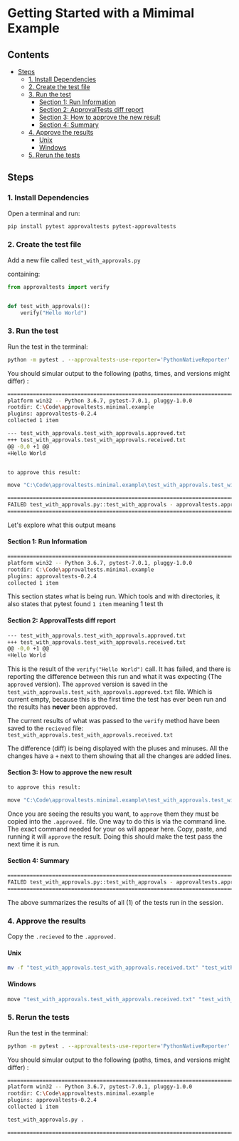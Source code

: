 # Getting Started with a Mimimal Example

<!-- toc -->
## Contents

  * [Steps](#steps)
    * [1. Install Dependencies](#1-install-dependencies)
    * [2. Create the test file](#2-create-the-test-file)
    * [3. Run the test](#3-run-the-test)
      * [Section 1: Run Information](#section-1-run-information)
      * [Section 2: ApprovalTests diff report](#section-2-approvaltests-diff-report)
      * [Section 3: How to approve the new result](#section-3-how-to-approve-the-new-result)
      * [Section 4: Summary](#section-4-summary)
    * [4. Approve the results](#4-approve-the-results)
      * [Unix](#unix)
      * [Windows](#windows)
    * [5. Rerun the tests](#5-rerun-the-tests)<!-- endToc -->

## Steps

### 1. Install Dependencies

Open a terminal and run:

```bash
pip install pytest approvaltests pytest-approvaltests
```

### 2. Create the test file

Add a new file called `test_with_approvals.py`

containing:

```py
from approvaltests import verify


def test_with_approvals():
    verify("Hello World")
```

### 3. Run the test

Run the test in the terminal:

```bash
python -m pytest . --approvaltests-use-reporter='PythonNativeReporter' 
```

You should simular output to the following (paths, times, and versions might differ) :
```bash
========================================================================================================= test session starts ========================================================================================================= 
platform win32 -- Python 3.6.7, pytest-7.0.1, pluggy-1.0.0 
rootdir: C:\Code\approvaltests.minimal.example             
plugins: approvaltests-0.2.4                               
collected 1 item                                                                                                                                                                                                                        

--- test_with_approvals.test_with_approvals.approved.txt
+++ test_with_approvals.test_with_approvals.received.txt
@@ -0,0 +1 @@
+Hello World


to approve this result:

move "C:\Code\approvaltests.minimal.example\test_with_approvals.test_with_approvals.received.txt" "C:\Code\approvaltests.minimal.example\test_with_approvals.test_with_approvals.approved.txt"

======================================================================================================= short test summary info ======================================================================================================= 
FAILED test_with_approvals.py::test_with_approvals - approvaltests.approval_exception.ApprovalException: Approval Mismatch, received != approved
========================================================================================================== 1 failed in 0.53s ========================================================================================================== 
```

Let's explore what this output means
#### Section 1: Run Information
```bash
========================================================================================================= test session starts ========================================================================================================= 
platform win32 -- Python 3.6.7, pytest-7.0.1, pluggy-1.0.0 
rootdir: C:\Code\approvaltests.minimal.example             
plugins: approvaltests-0.2.4                               
collected 1 item                                                                                                                                                                                                                        
```

This section states what is being run. Which tools and with directories, it also states that pytest found  `1 item` meaning 1 test th

#### Section 2: ApprovalTests diff report
```bash
--- test_with_approvals.test_with_approvals.approved.txt
+++ test_with_approvals.test_with_approvals.received.txt
@@ -0,0 +1 @@
+Hello World
```

This is the result of the `verify("Hello World")` call. It has failed, and there is reporting the difference between this run and what it was expecting (The `approved` version).
The `approved` version is saved in the `test_with_approvals.test_with_approvals.approved.txt` file. 
Which is current empty, because this is the first time the test has ever been run and the results has **never** been approved.

 
The current results of what was passed to the `verify` method have been saved to the `recieved` file: `test_with_approvals.test_with_approvals.received.txt`

The difference (diff) is being displayed with the pluses and minuses. 
All the changes have a `+` next to them showing that all the changes are added lines.


#### Section 3: How to approve the new result

```bash
to approve this result:

move "C:\Code\approvaltests.minimal.example\test_with_approvals.test_with_approvals.received.txt" "C:\Code\approvaltests.minimal.example\test_with_approvals.test_with_approvals.approved.txt"
```

Once you are seeing the results you want, to `approve` them they must be copied into the `.approved.` file. One way to do this is via the command line. 
The exact command needed for your os will appear here. 
Copy, paste, and running it will `approve` the result. Doing this should make the test pass the next time it is run.

#### Section 4: Summary
```bash
======================================================================================================= short test summary info ======================================================================================================= 
FAILED test_with_approvals.py::test_with_approvals - approvaltests.approval_exception.ApprovalException: Approval Mismatch, received != approved
========================================================================================================== 1 failed in 0.53s ========================================================================================================== 
```

The above summarizes the results of all (1) of the tests run in the session. 

### 4. Approve the results

Copy the `.recieved` to the `.approved.`

#### Unix

```bash
mv -f "test_with_approvals.test_with_approvals.received.txt" "test_with_approvals.test_with_approvals.approved.txt"
```
#### Windows

```bash
move "test_with_approvals.test_with_approvals.received.txt" "test_with_approvals.test_with_approvals.approved.txt"
```

### 5. Rerun the tests

Run the test in the terminal:

```bash
python -m pytest . --approvaltests-use-reporter='PythonNativeReporter' 
```

You should simular output to the following (paths, times, and versions might differ) :
```bash
========================================================================================================= test session starts ========================================================================================================= 
platform win32 -- Python 3.6.7, pytest-7.0.1, pluggy-1.0.0
rootdir: C:\Code\approvaltests.minimal.example
plugins: approvaltests-0.2.4
collected 1 item                                                                                                                                                                                                                        

test_with_approvals.py .                                                                                                                                                                                                         [100%] 

========================================================================================================== 1 passed in 0.05s ========================================================================================================== 
```
